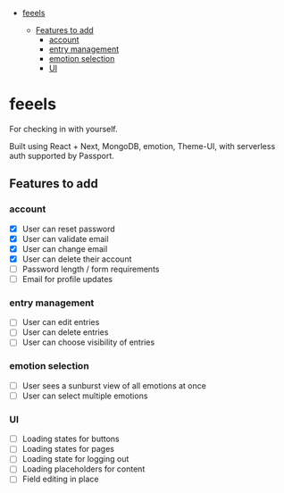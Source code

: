 - [feeels](#feeels)

  - [Features to add](#features-to-add)
    - [account](#account)
    - [entry management](#entry-management)
    - [emotion selection](#emotion-selection)
    - [UI](#ui)

# feeels

For checking in with yourself.

Built using React + Next, MongoDB, emotion, Theme-UI, with serverless auth supported by Passport.

## Features to add

### account

- [x] User can reset password
- [x] User can validate email
- [x] User can change email
- [x] User can delete their account
- [ ] Password length / form requirements
- [ ] Email for profile updates

### entry management

- [ ] User can edit entries
- [ ] User can delete entries
- [ ] User can choose visibility of entries

### emotion selection

- [ ] User sees a sunburst view of all emotions at once
- [ ] User can select multiple emotions

### UI

- [ ] Loading states for buttons
- [ ] Loading states for pages
- [ ] Loading state for logging out
- [ ] Loading placeholders for content
- [ ] Field editing in place
